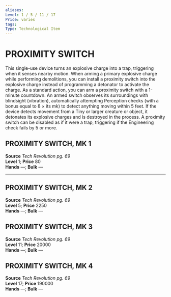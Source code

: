 ```yaml
---
aliases: 
Level: 1 / 5 / 11 / 17 
Price: varies 
tags: 
Type: Technological Item
---
```


# PROXIMITY SWITCH

This single-use device turns an explosive charge into a trap, triggering when it senses nearby motion. When arming a primary explosive charge while performing demolitions, you can install a proximity switch into the explosive charge instead of programming a detonator to activate the charge. As a standard action, you can arm a proximity switch with a 1-minute countdown. An armed switch observes its surroundings with blindsight (vibration), automatically attempting Perception checks (with a bonus equal to 8 × its mk) to detect anything moving within 5 feet. If the device detects movement from a Tiny or larger creature or object, it detonates its explosive charges and is destroyed in the process. A proximity switch can be disabled as if it were a trap, triggering if the Engineering check fails by 5 or more.  

## PROXIMITY SWITCH, MK 1

**Source** _Tech Revolution pg. 69_  
**Level** 1; **Price** 80  
**Hands** —; **Bulk** —

---

## PROXIMITY SWITCH, MK 2

**Source** _Tech Revolution pg. 69_  
**Level** 5; **Price** 2250  
**Hands** —; **Bulk** —

## PROXIMITY SWITCH, MK 3

**Source** _Tech Revolution pg. 69_  
**Level** 11; **Price** 20000  
**Hands** —; **Bulk** —

## PROXIMITY SWITCH, MK 4

**Source** _Tech Revolution pg. 69_  
**Level** 17; **Price** 190000  
**Hands** —; **Bulk** —